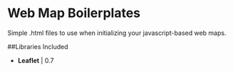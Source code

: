Web Map Boilerplates
====================

Simple .html files to use when initializing your javascript-based web maps.

##Libraries Included

* **Leaflet** | 0.7